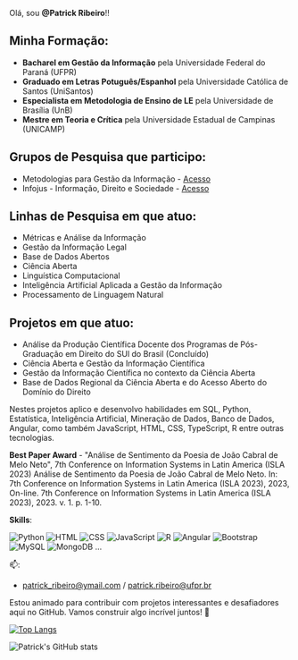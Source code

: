 Olá, sou **@Patrick Ribeiro**!!

## Minha Formação:
* **Bacharel em Gestão da Informação**  pela Universidade Federal do Paraná (UFPR)
* **Graduado em Letras Potuguês/Espanhol** pela Universidade Católica de Santos (UniSantos)
* **Especialista em Metodologia de Ensino de LE** pela Universidade de Brasília (UnB)
* **Mestre em Teoria e Crítica** pela Universidade Estadual de Campinas (UNICAMP)

## Grupos de Pesquisa que participo:
* Metodologias para Gestão da Informação - [Acesso](dgp.cnpq.br/dgp/espelhogrupo/8079711387911310)
* Infojus - Informação, Direito e Sociedade - [Acesso](https://dgp.cnpq.br/dgp/espelhogrupo/6939154292115982)

## Linhas de Pesquisa em que atuo:
* Métricas e Análise da Informação
* Gestão da Informação Legal
* Base de Dados Abertos
* Ciência Aberta
* Linguística Computacional
* Inteligência Artificial Aplicada a Gestão da Informação
* Processamento de Linguagem Natural

## Projetos em que atuo:
* Análise da Produção Científica Docente dos Programas de Pós-Graduação em Direito do SUl do Brasil (Concluído)
* Ciência Aberta e Gestão da Informação Científica
* Gestão da Informação Científica no contexto da Ciência Aberta
* Base de Dados Regional da Ciência Aberta e do Acesso Aberto do Domínio do Direito 
  
Nestes projetos aplico e  desenvolvo habilidades em SQL, Python, Estatística, Inteligência Artificial, Mineração de Dados, Banco de Dados, Angular, como também JavaScript, HTML, CSS, TypeScript, R entre outras tecnologias.

**Best Paper Award** - "Análise de Sentimento da Poesia de João Cabral de Melo Neto", 7th Conference on Information Systems in Latin America (ISLA 2023)
Análise de Sentimento da Poesia de João Cabral de Melo Neto. In: 7th Conference on Information Systems in Latin America (ISLA 2023), 2023, On-line. 7th Conference on Information Systems in Latin America (ISLA 2023), 2023. v. 1. p. 1-10.

**Skills**:

![Python](https://img.shields.io/badge/Python-3776AB?style=for-the-badge&logo=python&logoColor=white)
![HTML](https://img.shields.io/badge/HTML5-E34F26?style=for-the-badge&logo=html5&logoColor=white)
![CSS](https://img.shields.io/badge/CSS3-1572B6?style=for-the-badge&logo=css3&logoColor=white)
![JavaScript ](https://img.shields.io/badge/JavaScript-F7DF1E?style=for-the-badge&logo=javascript&logoColor=black)
![R](https://img.shields.io/badge/R-276DC3?style=for-the-badge&logo=r&logoColor=white)
![Angular](https://img.shields.io/badge/Angular-DD0031?style=for-the-badge&logo=angular&logoColor=white)
![Bootstrap](https://img.shields.io/badge/Bootstrap-563D7C?style=for-the-badge&logo=bootstrap&logoColor=white)
![MySQL](https://img.shields.io/badge/MySQL-00000F?style=for-the-badge&logo=mysql&logoColor=white)
![MongoDB](https://img.shields.io/badge/MongoDB-4EA94B?style=for-the-badge&logo=mongodb&logoColor=white)
...

📫: 
- patrick_ribeiro@ymail.com / patrick.ribeiro@ufpr.br

Estou animado para contribuir com projetos interessantes e desafiadores aqui no GitHub. Vamos construir algo incrível juntos! 🚀


[![Top Langs](https://github-readme-stats.vercel.app/api/top-langs/?username=Ribeiro20214543&layout=compact)](https://github.com/anuraghazra/github-readme-stats)

![Patrick's GitHub stats](https://github-readme-stats.vercel.app/api?username=Ribeiro20214543&show_icons=true&theme=dracula)

<!---
Ribeiro20214543/Ribeiro20214543 is a ✨ special ✨ repository because its `README.md` (this file) appears on your GitHub profile.
You can click the Preview link to take a look at your changes.
--->
